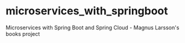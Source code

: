 # microservices_with_springboot
Microservices with Spring Boot and Spring Cloud - Magnus Larsson's books project
